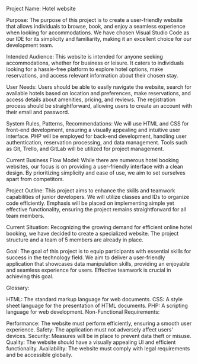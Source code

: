 
Project Name: Hotel website

Purpose:
The purpose of this project is to create a user-friendly website that allows individuals to browse, book, and enjoy a seamless experience when looking for accommodations. We have chosen Visual Studio Code as our IDE for its simplicity and familiarity, making it an excellent choice for our development team.

Intended Audience:
This website is intended for anyone seeking accommodations, whether for business or leisure. It caters to individuals looking for a hassle-free platform to explore hotel options, make reservations, and access relevant information about their chosen stay.

User Needs:
Users should be able to easily navigate the website, search for available hotels based on location and preferences, make reservations, and access details about amenities, pricing, and reviews. The registration process should be straightforward, allowing users to create an account with their email and password.

System Rules, Patterns, Recommendations:
We will use HTML and CSS for front-end development, ensuring a visually appealing and intuitive user interface. PHP will be employed for back-end development, handling user authentication, reservation processing, and data management. Tools such as Git, Trello, and GitLab will be utilized for project management.

Current Business Flow Model:
While there are numerous hotel booking websites, our focus is on providing a user-friendly interface with a clean design. By prioritizing simplicity and ease of use, we aim to set ourselves apart from competitors.

Project Outline:
This project aims to enhance the skills and teamwork capabilities of junior developers. We will utilize classes and IDs to organize code efficiently. Emphasis will be placed on implementing simple yet effective functionality, ensuring the project remains straightforward for all team members.

Current Situation:
Recognizing the growing demand for efficient online hotel booking, we have decided to create a specialized website. The project structure and a team of 5 members are already in place.

Goal:
The goal of this project is to equip participants with essential skills for success in the technology field. We aim to deliver a user-friendly application that showcases data manipulation skills, providing an enjoyable and seamless experience for users. Effective teamwork is crucial in achieving this goal.

Glossary:

HTML: The standard markup language for web documents.
CSS: A style sheet language for the presentation of HTML documents.
PHP: A scripting language for web development.
Non-Functional Requirements:

Performance: The website must perform efficiently, ensuring a smooth user experience.
Safety: The application must not adversely affect users' devices.
Security: Measures will be in place to prevent data theft or misuse.
Quality: The website should have a visually appealing UI and efficient functionality.
Availability: The website must comply with legal requirements and be accessible globally.
